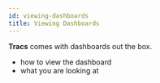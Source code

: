```yaml
---
id: viewing-dashboards
title: Viewing Dashboards
---
```


__Tracs__ comes with dashboards out the box.

- how to view the dashboard
- what you are looking at
